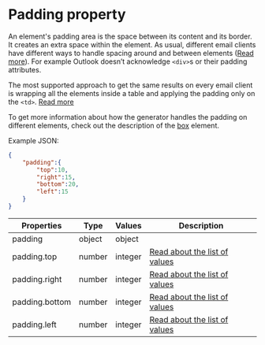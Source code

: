 # Padding property

An element's padding area is the space between its content and its border. It creates an extra space within the element. As usual, different email clients have different ways to handle spacing around and between elements ([Read more](https://blog.edmdesigner.com/html-email-padding-margin-border/#testingmarginspaddingsandborders)). For example Outlook doesn’t acknowledge `<div>`s or their padding attributes.

The most supported approach to get the same results on every email client is wrapping all the elements inside a table and applying the padding only on the `<td>`. [Read more](https://blog.edmdesigner.com/html-email-padding-margin-border/#testingmarginspaddingsandbordersontablewrappers)

To get more information about how the generator handles the padding on different elements, check out the description of the [box](/elements/box/README.md) element.


Example JSON:
```json
{
    "padding":{
        "top":10,
        "right":15,
        "bottom":20,
        "left":15
    }
}
```

Properties | Type | Values | Description
--- | --- | --- | ---
padding | object | object |
padding.top | number | integer |[Read about the list of values](https://developer.mozilla.org/en-US/docs/Web/CSS/padding-top)
padding.right | number | integer |[Read about the list of values](https://developer.mozilla.org/en-US/docs/Web/CSS/padding-right)
padding.bottom| number | integer |[Read about the list of values](https://developer.mozilla.org/en-US/docs/Web/CSS/padding-bottom)
padding.left | number | integer |[Read about the list of values](https://developer.mozilla.org/en-US/docs/Web/CSS/padding-left)

